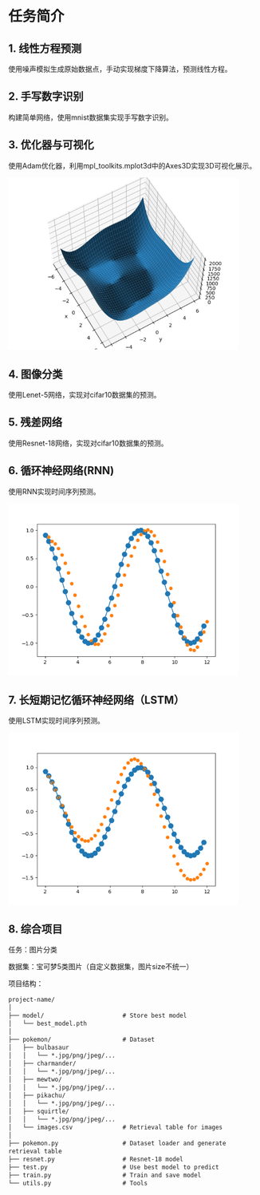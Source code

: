 # 任务简介

## 1. 线性方程预测

使用噪声模拟生成原始数据点，手动实现梯度下降算法，预测线性方程。

## 2. 手写数字识别

构建简单网络，使用mnist数据集实现手写数字识别。

## 3. 优化器与可视化

使用Adam优化器，利用mpl_toolkits.mplot3d中的Axes3D实现3D可视化展示。

<img src=".\fig\Himmelblau.png" alt="Himmelblau" style="zoom:72%;" />

## 4. 图像分类

使用Lenet-5网络，实现对cifar10数据集的预测。

## 5. 残差网络

使用Resnet-18网络，实现对cifar10数据集的预测。

## 6. 循环神经网络(RNN)

使用RNN实现时间序列预测。

<img src=".\fig\Figure_1.png" alt="Figure_1" style="zoom:72%;" />

## 7. 长短期记忆循环神经网络（LSTM）

使用LSTM实现时间序列预测。

<img src=".\fig\Figure_2.png" alt="Figure_2" style="zoom:72%;" />

## 8. 综合项目

任务：图片分类

数据集：宝可梦5类图片（自定义数据集，图片size不统一）

项目结构：

```
project-name/
│
├── model/ 						# Store best model
│   └── best_model.pth
│
├── pokemon/					# Dataset
│   ├── bulbasaur
│   │   └── *.jpg/png/jpeg/...
│   ├── charmander/
│   │ 	└── *.jpg/png/jpeg/...
│   ├── mewtwo/
│   │ 	└── *.jpg/png/jpeg/...
│   ├── pikachu/
│   │	└── *.jpg/png/jpeg/...
│   ├── squirtle/
│   │	└── *.jpg/png/jpeg/...
│	└──	images.csv				# Retrieval table for images
│
├── pokemon.py 					# Dataset loader and generate retrieval table
├── resnet.py					# Resnet-18 model
├── test.py						# Use best model to predict
├── train.py					# Train and save model
└── utils.py					# Tools
```

